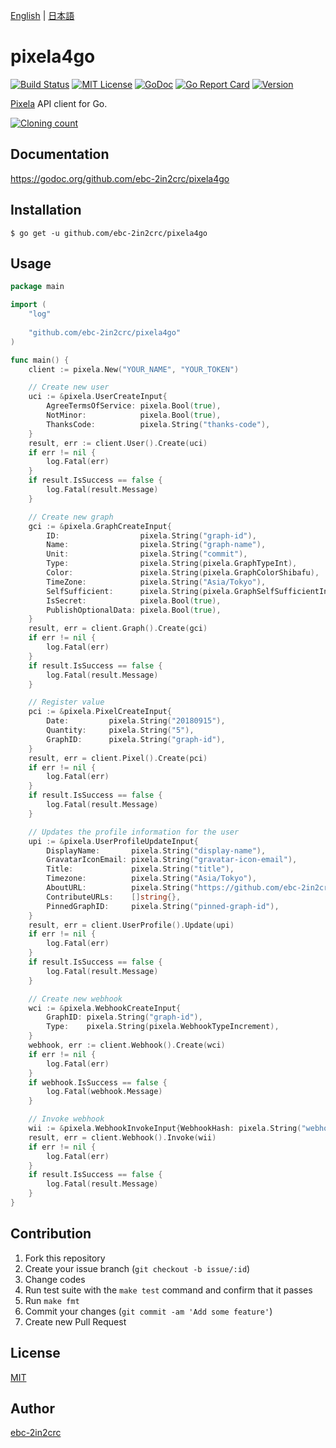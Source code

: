 [English](README.md) | [日本語](README_ja.md)

# pixela4go

[![Build Status](https://travis-ci.com/ebc-2in2crc/pixela4go.svg?branch=master)](https://travis-ci.com/ebc-2in2crc/pixela4go)
[![MIT License](http://img.shields.io/badge/license-MIT-blue.svg?style=flat)](LICENSE)
[![GoDoc](https://godoc.org/github.com/ebc-2in2crc/pixela4go?status.svg)](https://pkg.go.dev/github.com/ebc-2in2crc/pixela4go)
[![Go Report Card](https://goreportcard.com/badge/github.com/ebc-2in2crc/pixela4go)](https://goreportcard.com/report/github.com/ebc-2in2crc/pixela4go)
[![Version](https://img.shields.io/github/release/ebc-2in2crc/pixela4go.svg?label=version)](https://img.shields.io/github/release/ebc-2in2crc/pixela4go.svg?label=version)

[Pixela](https://pixe.la/) API client for Go.

[![Cloning count](https://pixe.la/v1/users/ebc-2in2crc/graphs/pixela4go-clone)](https://pixe.la/v1/users/ebc-2in2crc/graphs/pixela4go-clone.html)

## Documentation

https://godoc.org/github.com/ebc-2in2crc/pixela4go

## Installation

```
$ go get -u github.com/ebc-2in2crc/pixela4go
```

## Usage

```go
package main

import (
	"log"
	
	"github.com/ebc-2in2crc/pixela4go"
)

func main() {
	client := pixela.New("YOUR_NAME", "YOUR_TOKEN")

	// Create new user
	uci := &pixela.UserCreateInput{
		AgreeTermsOfService: pixela.Bool(true),
		NotMinor:            pixela.Bool(true),
		ThanksCode:          pixela.String("thanks-code"),
	}
	result, err := client.User().Create(uci)
	if err != nil {
		log.Fatal(err)
	}
	if result.IsSuccess == false {
		log.Fatal(result.Message)
	}

	// Create new graph
	gci := &pixela.GraphCreateInput{
		ID:                  pixela.String("graph-id"),
		Name:                pixela.String("graph-name"),
		Unit:                pixela.String("commit"),
		Type:                pixela.String(pixela.GraphTypeInt),
		Color:               pixela.String(pixela.GraphColorShibafu),
		TimeZone:            pixela.String("Asia/Tokyo"),
		SelfSufficient:      pixela.String(pixela.GraphSelfSufficientIncrement),
		IsSecret:            pixela.Bool(true),
		PublishOptionalData: pixela.Bool(true),
	}
	result, err = client.Graph().Create(gci)
	if err != nil {
		log.Fatal(err)
	}
	if result.IsSuccess == false {
		log.Fatal(result.Message)
	}

	// Register value
	pci := &pixela.PixelCreateInput{
		Date:         pixela.String("20180915"),
		Quantity:     pixela.String("5"),
		GraphID:      pixela.String("graph-id"),
	}
	result, err = client.Pixel().Create(pci)
	if err != nil {
		log.Fatal(err)
	}
	if result.IsSuccess == false {
		log.Fatal(result.Message)
	}

	// Updates the profile information for the user
	upi := &pixela.UserProfileUpdateInput{
		DisplayName:       pixela.String("display-name"),
		GravatarIconEmail: pixela.String("gravatar-icon-email"),
		Title:             pixela.String("title"),
		Timezone:          pixela.String("Asia/Tokyo"),
		AboutURL:          pixela.String("https://github.com/ebc-2in2crc"),
		ContributeURLs:    []string{},
		PinnedGraphID:     pixela.String("pinned-graph-id"),
	}
	result, err = client.UserProfile().Update(upi)
	if err != nil {
		log.Fatal(err)
	}
	if result.IsSuccess == false {
		log.Fatal(result.Message)
	}

	// Create new webhook
	wci := &pixela.WebhookCreateInput{
		GraphID: pixela.String("graph-id"),
		Type:    pixela.String(pixela.WebhookTypeIncrement),
	}
	webhook, err := client.Webhook().Create(wci)
	if err != nil {
		log.Fatal(err)
	}
	if webhook.IsSuccess == false {
		log.Fatal(webhook.Message)
	}

	// Invoke webhook
	wii := &pixela.WebhookInvokeInput{WebhookHash: pixela.String("webhook-hash")}
	result, err = client.Webhook().Invoke(wii)
	if err != nil {
		log.Fatal(err)
	}
	if result.IsSuccess == false {
		log.Fatal(result.Message)
	}
}
```

## Contribution

1. Fork this repository
2. Create your issue branch (`git checkout -b issue/:id`)
3. Change codes
4. Run test suite with the `make test` command and confirm that it passes
5. Run `make fmt`
6. Commit your changes (`git commit -am 'Add some feature'`)
7. Create new Pull Request

## License

[MIT](https://github.com/ebc-2in2crc/pixela4go/blob/master/LICENSE)

## Author

[ebc-2in2crc](https://github.com/ebc-2in2crc)
